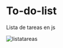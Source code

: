 # To-do-list

Lista de tareas en js

![listatareas](https://user-images.githubusercontent.com/81693469/189238650-f7dbd2ec-1e65-41c0-b067-5c885351f70d.png)
